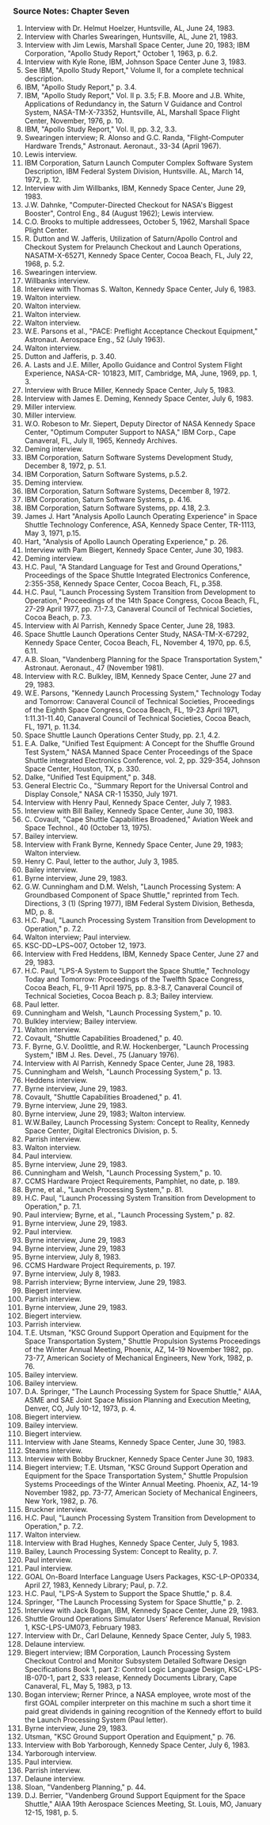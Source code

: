 ### Source Notes: Chapter Seven

1.  Interview with Dr. Helmut Hoelzer, Huntsville, AL, June 24, 1983.
2.  Interview with Charles Swearingen, Huntsville, AL, June 21, 1983.
3.  Interview with Jim Lewis, Marshall Space Center, June 20, 1983; IBM Corporation, "Apollo Study Report," October 1, 1963, p. 6.2.
4.  Interview with Kyle Rone, IBM, Johnson Space Center June 3, 1983.
5.  See IBM, "Apollo Study Report," Volume II, for a complete technical description.
6.  IBM, "Apollo Study Report," p. 3.4.
7.  IBM, "Apollo Study Report," Vol. II p. 3.5; F.B. Moore and J.B. White, Applications of Redundancy in, the Saturn V Guidance and Control System, NASA-TM-X-73352, Huntsville, AL, Marshall Space Flight Center, November, 1976, p. 10.
8.  IBM, "Apollo Study Report," Vol. II, pp. 3.2, 3.3.
9.  Swearingen interview; R. Alonso and G.C. Randa, "Flight-Computer Hardware Trends," Astronaut. Aeronaut., 33-34 (April 1967).
10. Lewis interview.
11. IBM Corporation, Saturn Launch Computer Complex Software System Description, IBM Federal System Division, Huntsville. AL, March 14, 1972, p. 12.
12. Interview with Jim Willbanks, IBM, Kennedy Space Center, June 29, 1983.
13. J.W. Dahnke, "Computer-Directed Checkout for NASA's Biggest Booster", Control Eng., 84 (August 1962); Lewis interview.
14. C.O. Brooks to multiple addressees, October 5, 1962, Marshall Space Plight Center.
15. R. Dutton and W. Jafferis, Utilization of Saturn/Apollo Control and Checkout System for Prelaunch Checkout and Launch Operations, NASATM-X-65271, Kennedy Space Center, Cocoa Beach, FL, July 22, 1968, p. 5.2.
16. Swearingen interview.
17. Willbanks interview.
18. Interview with Thomas S. Walton, Kennedy Space Center, July 6, 1983.
19. Walton interview.
20. Walton interview.
21. Walton interview.
22. Walton interview.
23. W.E. Parsons et al., "PACE: Preflight Acceptance Checkout Equipment," Astronaut. Aerospace Eng., 52 (July 1963).
24. Walton interview.
25. Dutton and Jafferis, p. 3.40.
26. A. Lasts and J.E. Miller, Apollo Guidance and Control System Flight Experience, NASA-CR- 101823, MIT, Cambridge, MA, June, 1969, pp. 1, 3.
27. Interview with Bruce Miller, Kennedy Space Center, July 5, 1983.
28. Interview with James E. Deming, Kennedy Space Center, July 6, 1983.
29. Miller interview.
30. Miller interview.
31. W.O. Robeson to Mr. Siepert, Deputy Director of NASA Kennedy Space Center, "Optimum Computer Support to NASA," IBM Corp., Cape Canaveral, FL, July II, 1965, Kennedy Archives.
32. Deming interview.
33. IBM Corporation, Saturn Software Systems Development Study, December 8, 1972, p. 5.1.
34. IBM Corporation, Saturn Software Systems, p.5.2.
35. Deming interview.
36. IBM Corporation, Saturn Software Systems, December 8, 1972.
37. IBM Corporation, Saturn Software Systems, p. 4.16.
38. IBM Corporation, Saturn Software Systems, pp. 4.18, 2.3.
39. James J. Hart "Analysis Apollo Launch Operating Experience" in Space Shuttle Technology Conference, ASA, Kennedy Space Center, TR-1113, May 3, 1971, p.15.
40. Hart, "Analysis of Apollo Launch Operating Experience," p. 26.
41. Interview with Pam Biegert, Kennedy Space Center, June 30, 1983.
42. Deming interview.
43. H.C. Paul, "A Standard Language for Test and Ground Operations," Proceedings of the Space Shuttle Integrated Electronics Conference, 2:355-358, Kennedy Space Center, Cocoa Beach, FL, p.358.
44. H.C. Paul, "Launch Processing System Transition from Development to Operation," Proceedings of the 14th Space Congress, Cocoa Beach, FL, 27-29 April 1977, pp. 7.1-7.3, Canaveral Council of Technical Societies, Cocoa Beach, p. 7.3.
45. Interview with Al Parrish, Kennedy Space Center, June 28, 1983.
46. Space Shuttle Launch Operations Center Study, NASA-TM-X-67292, Kennedy Space Center, Cocoa Beach, FL, November 4, 1970, pp. 6.5, 6.11.
47. A.B. Sloan, "Vandenberg Planning for the Space Transportation System," Astronaut. Aeronaut., 47 (November 1981).
48. Interview with R.C. Bulkley, IBM, Kennedy Space Center, June 27 and 29, 1983.
49. W.E. Parsons, "Kennedy Launch Processing System," Technology Today and Tomorrow: Canaveral Council of Technical Societies, Proceedings of the Eighth Space Congress, Cocoa Beach, FL, 19-23 April 1971, 1:11.31-11.40, Canaveral Council of Technical Societies, Cocoa Beach, FL, 1971, p. 11.34.
50. Space Shuttle Launch Operations Center Study, pp. 2.1, 4.2.
51. E.A. Dalke, "Unified Test Equipment: A Concept for the Shuffle Ground Test System," NASA Manned Space Center Proceedings of the Space Shuttle integrated Electronics Conference, vol. 2, pp. 329-354, Johnson Space Center, Houston, TX, p. 330.
52. Dalke, "Unified Test Equipment," p. 348.
53. General Electric Co., "Summary Report for the Universal Control and Display Console," NASA CR-1 15350, July 1971.
54. Interview with Henry Paul, Kennedy Space Center, July 7, 1983.
55. Interview with Bill Bailey, Kennedy Space Center, June 30, 1983.
56. C. Covault, "Cape Shuttle Capabilities Broadened," Aviation Week and Space Technol., 40 (October 13, 1975).
57. Bailey interview.
58. Interview with Frank Byrne, Kennedy Space Center, June 29, 1983; Walton interview.
59. Henry C. Paul, letter to the author, July 3, 1985.
60. Bailey interview.
61. Byrne interview, June 29, 1983.
62. G.W. Cunningham and D.M. Welsh, "Launch Processing System: A Groundbased Component of Space Shuttle," reprinted from Tech. Directions, 3 (1) (Spring 1977), IBM Federal System Division, Bethesda, MD, p. 8.
63. H.C. Paul, "Launch Processing System Transition from Development to Operation," p. 7.2.
64. Walton interview; Paul interview.
65. KSC-DD\~LPS\~007, October 12, 1973.
66. Interview with Fred Heddens, IBM, Kennedy Space Center, June 27 and 29, 1983.
67. H.C. Paul, "LPS-A System to Support the Space Shuttle," Technology Today and Tomorrow: Proceedings of the Twelfth Space Congress, Cocoa Beach, FL, 9-11 April 1975, pp. 8.3-8.7, Canaveral Council of Technical Societies, Cocoa Beach p. 8.3; Bailey interview.
68. Paul letter.
69. Cunningham and Welsh, "Launch Processing System," p. 10.
70. Bulkley interview; Bailey interview.
71. Walton interview.
72. Covault, "Shuttle Capabilities Broadened," p. 40.
73. F. Byrne, G.V. Doolittle, and R.W. Hockenberger, "Launch Processing System," IBM J. Res. Devel., 75 (January 1976).
74. Interview with Al Parrish, Kennedy Space Center, June 28, 1983.
75. Cunningham and Welsh, "Launch Processing System," p. 13.
76. Heddens interview.
77. Byrne interview, June 29, 1983.
78. Covault, "Shuttle Capabilities Broadened," p. 41.
79. Byrne interview, June 29, 1983.
80. Byrne interview, June 29, 1983; Walton interview.
81. W.W.Bailey, Launch Processing System: Concept to Reality, Kennedy Space Center, Digital Electronics Division, p. 5.
82. Parrish interview.
83. Walton interview.
84. Paul interview.
85. Byrne interview, June 29, 1983.
86. Cunningham and Welsh, "Launch Processing System," p. 10.
87. CCMS Hardware Project Requirements, Pamphlet, no date, p. 189.
88. Byrne, et al., "Launch Processing System," p. 81.
89. H.C. Paul, "Launch Processing System Transition from Development to Operation," p. 7.1.
90. Paul interview; Byrne, et al., "Launch Processing System," p. 82.
91. Byrne interview, June 29, 1983.
92. Paul interview.
93. Byrne interview, June 29, 1983
94. Byrne interview, June 29, 1983
95. Byrne interview, July 8, 1983.
96. CCMS Hardware Project Requirements, p. 197.
97. Byrne interview, July 8, 1983.
98. Parrish interview; Byrne interview, June 29, 1983.
99. Biegert interview.
100. Parrish interview.
101. Byrne interview, June 29, 1983.
102. Biegert interview.
103. Parrish interview.
104. T.E. Utsman, "KSC Ground Support Operation and Equipment for the Space Transportation System," Shuttle Propulsion Systems Proceedings of the Winter Annual Meeting, Phoenix, AZ, 14-19 November 1982, pp. 73-77, American Society of Mechanical Engineers, New York, 1982, p. 76.
105. Bailey interview.
106. Bailey interview.
107. D.A. Springer, "The Launch Processing System for Space Shuttle," AIAA, ASME and SAE Joint Space Mission Planning and Execution Meeting, Denver, CO, July 10-12, 1973, p. 4.
108. Biegert interview.
109. Bailey interview.
110. Biegert interview.
111. Interview with Jane Steams, Kennedy Space Center, June 30, 1983.
112. Steams interview.
113. Interview with Bobby Bruckner, Kennedy Space Center June 30, 1983.
114. Biegert interview; T.E. Utsman, "KSC Ground Support Operation and Equipment for the Space Transportation System," Shuttle Propulsion Systems Proceedings of the Winter Annual Meeting. Phoenix, AZ, 14-19 November 1982, pp. 73-77, American Society of Mechanical Engineers, New York, 1982, p. 76.
115. Bruckner interview.
116. H.C. Paul, "Launch Processing System Transition from Development to Operation," p. 7.2.
117. Walton interview.
118. Interview with Brad Hughes, Kennedy Space Center, July 5, 1983.
119. Bailey, Launch Processing System: Concept to Reality, p. 7.
120. Paul interview.
121. Paul interview.
122. GOAL On-Board lnterface Language Users Packages, KSC-LP-OP0334, April 27, 1983, Kennedy Library; Paul, p. 7.2.
123. H.C. Paul, "LPS-A System to Support the Space Shuttle," p. 8.4.
124. Springer, "The Launch Processing System for Space Shuttle," p. 2.
125. Interview with Jack Bogan, IBM, Kennedy Space Center, June 29, 1983.
126. Shuttle Ground Operations Simulator Users' Reference Manual, Revision 1, KSC-LPS-UM073, February 1983.
127. Interview with Dr., Carl Delaune, Kennedy Space Center, July 5, 1983.
128. Delaune interview.
129. Biegert interview; IBM Corporation, Launch Processing System Checkout Control and Monitor Subsystem Detailed Software Design Specifications Book 1, part 2: Control Logic Language Design, KSC-LPS-IB-070-1, part 2, S33 release, Kennedy Documents Library, Cape Canaveral, FL, May 5, 1983, p 13.
130. Bogan interview; Rerner Prince, a NASA employee, wrote most of the first GOAL compiler interpreter on this machine m such a short time it paid great dividends in gaining recognition of the Kennedy effort to build the Launch Processing System (Paul letter).
131. Byrne interview, June 29, 1983.
132. Utsman, "KSC Ground Support Operation and Equipment," p. 76.
133. Interview with Bob Yarborough, Kennedy Space Center, July 6, 1983.
134. Yarborough interview.
135. Paul interview.
136. Parrish interview.
137. Delaune interview.
138. Sloan, "Vandenberg Planning," p. 44.
139. D.J. Berrier, "Vandenberg Ground Support Equipment for the Space Shuttle," AIAA 19th Aerospace Sciences Meeting, St. Louis, MO, January 12-15, 1981, p. 5.
